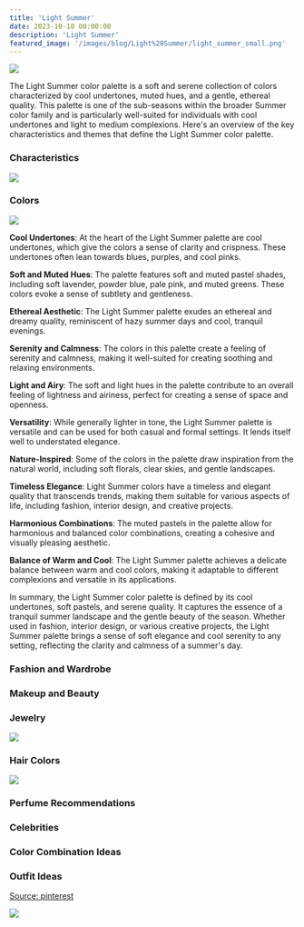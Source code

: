 ```yaml
---
title: 'Light Summer'
date: 2023-10-10 00:00:00
description: 'Light Summer'
featured_image: '/images/blog/Light%20Summer/light_summer_small.png'
---
```


![](/images/blog/Light%20Summer/mood_board.png)

The Light Summer color palette is a soft and serene collection of colors characterized by cool undertones, muted hues, and a gentle, ethereal quality. This palette is one of the sub-seasons within the broader Summer color family and is particularly well-suited for individuals with cool undertones and light to medium complexions. Here's an overview of the key characteristics and themes that define the Light Summer color palette.

### Characteristics

![](/images/blog/Light%20Summer/characteristics.png)

### Colors

![](/images/blog/Light%20Summer/colors.png)


**Cool Undertones**: At the heart of the Light Summer palette are cool undertones, which give the colors a sense of clarity and crispness. These undertones often lean towards blues, purples, and cool pinks.

**Soft and Muted Hues**: The palette features soft and muted pastel shades, including soft lavender, powder blue, pale pink, and muted greens. These colors evoke a sense of subtlety and gentleness.

**Ethereal Aesthetic**: The Light Summer palette exudes an ethereal and dreamy quality, reminiscent of hazy summer days and cool, tranquil evenings.

**Serenity and Calmness**: The colors in this palette create a feeling of serenity and calmness, making it well-suited for creating soothing and relaxing environments.

**Light and Airy**: The soft and light hues in the palette contribute to an overall feeling of lightness and airiness, perfect for creating a sense of space and openness.

**Versatility**: While generally lighter in tone, the Light Summer palette is versatile and can be used for both casual and formal settings. It lends itself well to understated elegance.

**Nature-Inspired**: Some of the colors in the palette draw inspiration from the natural world, including soft florals, clear skies, and gentle landscapes.

**Timeless Elegance**: Light Summer colors have a timeless and elegant quality that transcends trends, making them suitable for various aspects of life, including fashion, interior design, and creative projects.

**Harmonious Combinations**: The muted pastels in the palette allow for harmonious and balanced color combinations, creating a cohesive and visually pleasing aesthetic.

**Balance of Warm and Cool**: The Light Summer palette achieves a delicate balance between warm and cool colors, making it adaptable to different complexions and versatile in its applications.

In summary, the Light Summer color palette is defined by its cool undertones, soft pastels, and serene quality. It captures the essence of a tranquil summer landscape and the gentle beauty of the season. Whether used in fashion, interior design, or various creative projects, the Light Summer palette brings a sense of soft elegance and cool serenity to any setting, reflecting the clarity and calmness of a summer's day.


### Fashion and Wardrobe

### Makeup and Beauty

### Jewelry

![](/images/blog/Light%20Summer/jewelry.png)

### Hair Colors

![](/images/blog/Light%20Summer/hair_colors.png)

### Perfume Recommendations

### Celebrities

### Color Combination Ideas

### Outfit Ideas 

[Source: pinterest](https://www.pinterest.de/)

![](/images/blog/Light%20Summer/outfits.png)